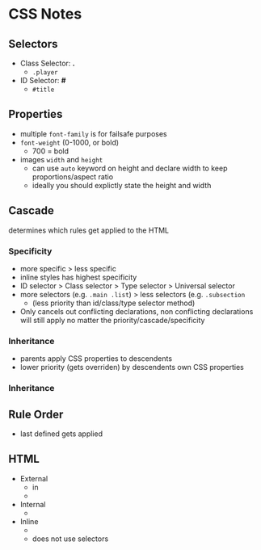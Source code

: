 # CSS Notes
## Selectors
- Class Selector: **.**
  - ``.player``
- ID Selector: **#**
  - ``#title``

## Properties
- multiple ``font-family`` is for failsafe purposes
- ``font-weight`` (0-1000, or bold)
  - 700 = bold
- images ``width`` and ``height``
  - can use ``auto`` keyword on height and declare width to keep proportions/aspect ratio 
  - ideally you should explictly state the height and width

## Cascade
determines which rules get applied to the HTML
### Specificity
- more specific >  less specific
- inline styles has highest specificity
- ID selector > Class selector > Type selector > Universal selector
- more selectors (e.g. ``.main .list``) > less selectors (e.g. ``.subsection``
  - (less priority than id/class/type selector method)
- Only cancels out conflicting declarations, non conflicting declarations will still apply no matter the priority/cascade/specificity
### Inheritance
- parents apply CSS properties to descendents
- lower priority (gets overriden) by descendents own CSS properties
### Inheritance
## Rule Order
- last defined gets applied

## HTML 
- External
  - in <head>
  - <link rel="stylesheet" href="file.css">
- Internal
  - <style></style>
- Inline
  - <tag style="">
  - does not use selectors


